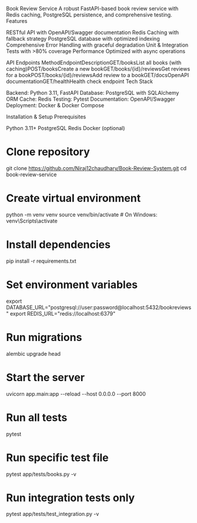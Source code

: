 Book Review Service
A robust FastAPI-based book review service with Redis caching, PostgreSQL persistence, and comprehensive testing.
Features

RESTful API with OpenAPI/Swagger documentation
Redis Caching with fallback strategy
PostgreSQL database with optimized indexing
Comprehensive Error Handling with graceful degradation
Unit & Integration Tests with >80% coverage
Performance Optimized with async operations

API Endpoints
MethodEndpointDescriptionGET/booksList all books (with caching)POST/booksCreate a new bookGET/books/{id}/reviewsGet reviews for a bookPOST/books/{id}/reviewsAdd review to a bookGET/docsOpenAPI documentationGET/healthHealth check endpoint
Tech Stack

Backend: Python 3.11, FastAPI
Database: PostgreSQL with SQLAlchemy ORM
Cache: Redis
Testing: Pytest
Documentation: OpenAPI/Swagger
Deployment: Docker & Docker Compose

Installation & Setup
Prerequisites

Python 3.11+
PostgreSQL
Redis
Docker (optional)

# Clone repository

git clone https://github.com/Niraj12chaudhary/Book-Review-System.git
cd book-review-service

# Create virtual environment

python -m venv venv
source venv/bin/activate # On Windows: venv\Scripts\activate

# Install dependencies

pip install -r requirements.txt

# Set environment variables

export DATABASE_URL="postgresql://user:password@localhost:5432/bookreviews"
export REDIS_URL="redis://localhost:6379"

# Run migrations

alembic upgrade head

# Start the server

uvicorn app.main:app --reload --host 0.0.0.0 --port 8000

# Run all tests

pytest

# Run specific test file

pytest app/tests/books.py -v

# Run integration tests only

pytest app/tests/test_integration.py -v
